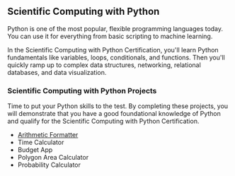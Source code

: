 ## Scientific Computing with Python
Python is one of the most popular, flexible programming languages today. You can use it for everything from basic scripting to machine learning.

In the Scientific Computing with Python Certification, you'll learn Python fundamentals like variables, loops, conditionals, and functions. Then you'll quickly ramp up to complex data structures, networking, relational databases, and data visualization.

### Scientific Computing with Python Projects
Time to put your Python skills to the test. By completing these projects, you will demonstrate that you have a good foundational knowledge of Python and qualify for the Scientific Computing with Python Certification.
 - [Arithmetic Formatter](https://github.com/maschub/freecodecamp/tree/main/Scientific%20Computing%20with%20Python/Arithmetic%20Formatter)
 - Time Calculator
 - Budget App
 - Polygon Area Calculator
 - Probability Calculator
